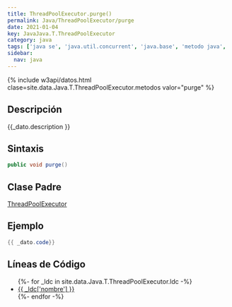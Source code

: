 ```yaml
---
title: ThreadPoolExecutor.purge()
permalink: Java/ThreadPoolExecutor/purge
date: 2021-01-04
key: JavaJava.T.ThreadPoolExecutor
category: java
tags: ['java se', 'java.util.concurrent', 'java.base', 'metodo java', 'Java 1.5']
sidebar: 
  nav: java
---
```


{% include w3api/datos.html clase=site.data.Java.T.ThreadPoolExecutor.metodos valor="purge" %}

## Descripción
{{_dato.description }}

## Sintaxis
~~~java
public void purge()
~~~

## Clase Padre
[ThreadPoolExecutor](/Java/ThreadPoolExecutor/)

## Ejemplo
~~~java
{{ _dato.code}}
~~~

## Líneas de Código
<ul>
{%- for _ldc in site.data.Java.T.ThreadPoolExecutor.ldc -%}
   <li>
       <a href="{{_ldc['url'] }}">{{ _ldc['nombre'] }}</a>
   </li>
{%- endfor -%}
</ul>

